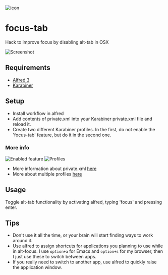 ![icon](https://dl.dropboxusercontent.com/u/8178/focus-icon.png)
# focus-tab

Hack to improve focus by disabling alt-tab in OSX

![Screenshot](https://dl.dropboxusercontent.com/u/8178/focus.gif)

## Requirements

* [Alfred 3](http://www.alfredapp.com/)
* [Karabiner](https://pqrs.org/macosx/keyremap4macbook/)


## Setup

* Install workflow in alfred
* Add contents of private.xml into your Karabiner private.xml file and reload it. 
* Create two different Karabiner profiles. In the first, do not enable the 'focus-tab' feature, but do it in the second one.

### More info

![Enabled feature](https://dl.dropboxusercontent.com/spa/6f6p31rqk1cfe43/kzqb96nw.png)
![Profiles](https://dl.dropboxusercontent.com/spa/6f6p31rqk1cfe43/4kaqk_3x.png)

* More information about private.xml [here](https://pqrs.org/macosx/keyremap4macbook/xml.html.en)
* More about multiple profiles [here](https://pqrs.org/osx/karabiner/document.html.en#profiles)

## Usage

Toggle alt-tab functionality by activating alfred, typing 'focus' and pressing enter.

## Tips

* Don't use it all the time, or your brain will start finding ways to work around it.
* Use alfred to assign shortcuts for applications you planning to use while in alt-focus. I use `option+a` for Emacs and `option+s` for my browser, then I just use these to switch between apps.
* If you really need to switch to another app, use alfred to quickly raise the application window.
